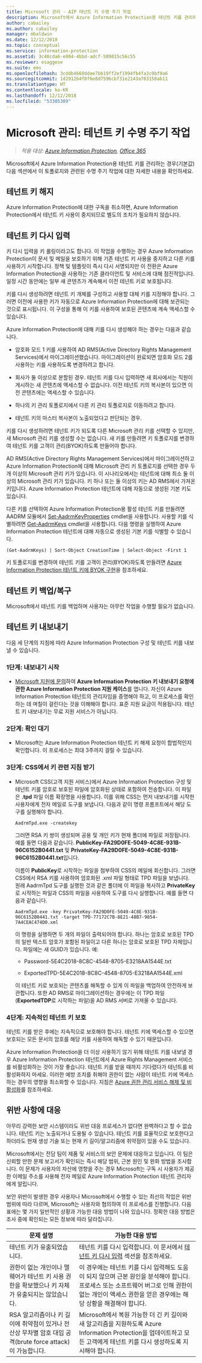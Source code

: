 ```yaml
---
title: Microsoft 관리 - AIP 테넌트 키 수명 주기 작업
description: Microsoft에서 Azure Information Protection용 테넌트 키를 관리하는 경우(기본값)와 관련하여 수명 주기 작업에 대한 정보를 제공합니다.
author: cabailey
ms.author: cabailey
manager: mbaldwin
ms.date: 12/12/2018
ms.topic: conceptual
ms.service: information-protection
ms.assetid: 3c48cda6-e004-4bbd-adcf-589815c56c55
ms.reviewer: esaggese
ms.suite: ems
ms.openlocfilehash: 3cddb4660ddae7bb19ff2ef1994fb4fa3c0bf9a6
ms.sourcegitcommit: 1d2912b4f0f6e8d7596cbf31e2143a783158ab11
ms.translationtype: HT
ms.contentlocale: ko-KR
ms.lasthandoff: 12/12/2018
ms.locfileid: "53305389"
---
```

# <a name="microsoft-managed-tenant-key-life-cycle-operations"></a>Microsoft 관리: 테넌트 키 수명 주기 작업

>*적용 대상: [Azure Information Protection](https://azure.microsoft.com/pricing/details/information-protection), [Office 365](https://download.microsoft.com/download/E/C/F/ECF42E71-4EC0-48FF-AA00-577AC14D5B5C/Azure_Information_Protection_licensing_datasheet_EN-US.pdf)*

Microsoft에서 Azure Information Protection용 테넌트 키를 관리하는 경우(기본값) 다음 섹션에서 이 토폴로지와 관련된 수명 주기 작업에 대한 자세한 내용을 확인하세요.

## <a name="revoke-your-tenant-key"></a>테넌트 키 해지
Azure Information Protection에 대한 구독을 취소하면, Azure Information Protection에서 테넌트 키 사용이 중지되므로 별도의 조치가 필요하지 않습니다.

## <a name="rekey-your-tenant-key"></a>테넌트 키 다시 입력
키 다시 입력을 키 롤링이라고도 합니다. 이 작업을 수행하는 경우 Azure Information Protection이 문서 및 메일을 보호하기 위해 기존 테넌트 키 사용을 중지하고 다른 키를 사용하기 시작합니다. 정책 및 템플릿이 즉시 다시 서명되지만 이 전환은 Azure Information Protection을 사용하는 기존 클라이언트 및 서비스에 대해 점진적입니다. 일정 시간 동안에는 일부 새 콘텐츠가 계속해서 이전 테넌트 키로 보호됩니다.

키를 다시 생성하려면 테넌트 키 개체를 구성하고 사용할 대체 키를 지정해야 합니다. 그러면 이전에 사용한 키가 자동으로 Azure Information Protection에 대해 보관되는 것으로 표시됩니다. 이 구성을 통해 이 키를 사용하여 보호된 콘텐츠에 계속 액세스할 수 있습니다.

Azure Information Protection에 대해 키를 다시 생성해야 하는 경우는 다음과 같습니다.

- 암호화 모드 1 키를 사용하여 AD RMS(Active Directory Rights Management Services)에서 마이그레이션했습니다. 마이그레이션이 완료되면 암호화 모드 2를 사용하는 키를 사용하도록 변경하려고 합니다.

- 회사가 둘 이상으로 분할된 경우. 테넌트 키를 다시 입력하면 새 회사에서는 직원이 게시하는 새 콘텐츠에 액세스할 수 없습니다. 이전 테넌트 키의 복사본이 있으면 이전 콘텐츠에는 액세스할 수 있습니다.

- 하나의 키 관리 토폴로지에서 다른 키 관리 토폴로지로 이동하려고 합니다.

- 테넌트 키의 마스터 복사본이 노출되었다고 판단되는 경우.

키를 다시 생성하려면 테넌트 키가 되도록 다른 Microsoft 관리 키를 선택할 수 있지만, 새 Microsoft 관리 키를 생성할 수는 없습니다. 새 키를 만들려면 키 토폴로지를 변경하여 테넌트 키를 고객이 관리(BYOK)하도록 만들어야 합니다.

AD RMS(Active Directory Rights Management Services)에서 마이그레이션하고 Azure Information Protection에 대해 Microsoft 관리 키 토폴로지를 선택한 경우 두 개 이상의 Microsoft 관리 키가 있습니다. 이 시나리오에서는 테넌트에 대해 최소 둘 이상의 Microsoft 관리 키가 있습니다. 키 하나 또는 둘 이상의 키는 AD RMS에서 가져온 키입니다. Azure Information Protection 테넌트에 대해 자동으로 생성된 기본 키도 있습니다.

다른 키를 선택하여 Azure Information Protection용 활성 테넌트 키를 만들려면 AADRM 모듈에서 [Set-AadrmKeyProperties](/powershell/module/aadrm/set-aadrmkeyproperties) cmdlet을 사용합니다. 사용할 키를 식별하려면 [Get-AadrmKeys](/powershell/module/aadrm/get-aadrmkeys) cmdlet을 사용합니다. 다음 명령을 실행하여 Azure Information Protection 테넌트에 대해 자동으로 생성된 기본 키를 식별할 수 있습니다.

    (Get-AadrmKeys) | Sort-Object CreationTime | Select-Object -First 1

키 토폴로지를 변경하여 테넌트 키를 고객이 관리(BYOK)하도록 만들려면 [Azure Information Protection 테넌트 키에 BYOK 구현](plan-implement-tenant-key.md#implementing-byok-for-your-azure-information-protection-tenant-key)을 참조하세요.

## <a name="backup-and-recover-your-tenant-key"></a>테넌트 키 백업/복구
Microsoft에서 테넌트 키를 백업하며 사용자는 아무런 작업을 수행할 필요가 없습니다.

## <a name="export-your-tenant-key"></a>테넌트 키 내보내기
다음 세 단계의 지침에 따라 Azure Information Protection 구성 및 테넌트 키를 내보낼 수 있습니다.

### <a name="step-1-initiate-export"></a>1단계: 내보내기 시작

- [Microsoft 지원에 문의](information-support.md#to-contact-microsoft-support)하여 **Azure Information Protection 키 내보내기 요청에 관한 Azure Information Protection 지원 케이스**를 엽니다. 자신이 Azure Information Protection 테넌트의 관리자임을 증명해야 하고, 이 프로세스를 확인하는 데 며칠이 걸린다는 것을 이해해야 합니다. 표준 지원 요금이 적용됩니다. 테넌트 키 내보내기는 무료 지원 서비스가 아닙니다.

### <a name="step-2-wait-for-verification"></a>2단계: 확인 대기

- Microsoft는 Azure Information Protection 테넌트 키 해제 요청이 합법적인지 확인합니다. 이 프로세스는 최대 3주까지 걸릴 수 있습니다.

### <a name="step-3-receive-key-instructions-from-css"></a>3단계: CSS에서 키 관련 지침 받기

- Microsoft CSS(고객 지원 서비스)에서 Azure Information Protection 구성 및 테넌트 키를 암호로 보호된 파일에 암호화된 상태로 포함하여 전송합니다. 이 파일은 **.tpd** 파일 이름 확장명을 사용합니다. 이를 위해 CSS는 먼저 내보내기를 시작한 사용자에게 전자 메일로 도구를 보냅니다. 다음과 같이 명령 프롬프트에서 해당 도구를 실행해야 합니다.

    ```
    AadrmTpd.exe -createkey
    ```
    그러면 RSA 키 쌍이 생성되며 공용 및 개인 키가 현재 폴더에 파일로 저장됩니다. 예를 들면 다음과 같습니다. **PublicKey-FA29D0FE-5049-4C8E-931B-96C6152B0441.txt** 및 **PrivateKey-FA29D0FE-5049-4C8E-931B-96C6152B0441.txt**입니다.

    이름이 **PublicKey**로 시작하는 파일을 첨부하여 CSS의 메일에 회신합니다. 그러면 CSS에서 RSA 키를 사용하여 암호화된 .xml 파일 형태로 TPD 파일을 보냅니다. 원래 AadrmTpd 도구를 실행한 것과 같은 폴더에 이 파일을 복사하고 **PrivateKey**로 시작하는 파일과 CSS의 파일을 사용하여 도구를 다시 실행합니다. 예를 들면 다음과 같습니다.

    ```
    AadrmTpd.exe -key PrivateKey-FA29D0FE-5049-4C8E-931B-96C6152B0441.txt -target TPD-77172C7B-8E21-48B7-9854-7A4CEAC474D0.xml
    ```
    이 명령을 실행하면 두 개의 파일이 출력되어야 합니다. 하나는 암호로 보호된 TPD의 일반 텍스트 암호가 포함된 파일이고 다른 하나는 암호로 보호된 TPD 자체입니다. 파일에는 새 GUID가 있습니다. 예:
     
    - Password-5E4C2018-8C8C-4548-8705-E3218AA1544E.txt

    - ExportedTPD-5E4C2018-8C8C-4548-8705-E3218AA1544E.xml

    이 테넌트 키로 보호되는 콘텐츠를 해독할 수 있게 이 파일을 백업하여 안전하게 보관합니다. 또한 AD RMS로 마이그레이션하는 경우에는 이 TPD 파일(**ExportedTDP**로 시작하는 파일)을 AD RMS 서버로 가져올 수 있습니다.

### <a name="step-4-ongoing-protect-your-tenant-key"></a>4단계: 지속적인 테넌트 키 보호

테넌트 키를 받은 후에는 지속적으로 보호해야 합니다. 테넌트 키에 액세스할 수 있으면 보호되는 모든 문서의 암호를 해당 키를 사용하여 해독할 수 있기 때문입니다.

Azure Information Protection을 더 이상 사용하기 않기 위해 테넌트 키를 내보낼 경우 Azure Information Protection 테넌트에서 Azure Rights Management 서비스를 비활성화하는 것이 가장 좋습니다. 테넌트 키를 받을 때까지 기다렸다가 테넌트를 비활성화하지 마세요. 이러한 예방 조치를 취해야 권한이 없는 사람이 테넌트 키에 액세스하는 경우의 영향을 최소화할 수 있습니다. 지침은 [Azure 권한 관리 서비스 해제 및 비활성화](decommission-deactivate.md)를 참조하세요.

## <a name="respond-to-a-breach"></a>위반 사항에 대응
아무리 강력한 보안 시스템이라도 위반 대응 프로세스가 없다면 완벽하다고 할 수 없습니다. 테넌트 키는 노출되거나 도용될 수 있습니다. 테넌트 키를 효율적으로 보호한다고 하더라도 현재 생성 기술 또는 현재 키 길이/알고리즘에 취약점이 있을 수도 있습니다.

Microsoft에서는 전담 팀이 제품 및 서비스의 보안 문제에 대응하고 있습니다. 이 팀은 신뢰할 만한 문제 보고서가 확인되는 즉시 해당 범위, 근본 원인 및 완화 방법을 조사합니다. 이 문제가 사용자의 자산에 영향을 주는 경우 Microsoft는 구독 시 사용자가 제공한 이메일 주소를 사용해 전자 메일로 Azure Information Protection 테넌트 관리자에게 알립니다.

보안 위반이 발생한 경우 사용자나 Microsoft에서 수행할 수 있는 최선의 작업은 위반 범위에 따라 다르며, Microsoft는 사용자와 협의하여 이 프로세스를 진행합니다. 다음 표에는 몇 가지 일반적인 상황과 가능한 대응 방법이 나와 있습니다. 정확한 대응 방법은 조사 중에 확인되는 모든 정보에 따라 달라집니다.

|문제 설명|가능한 대응 방법|
|------------------------|-------------------|
|테넌트 키가 유출되었습니다.|테넌트 키를 다시 입력합니다. 이 문서에서 [테넌트 키 다시 입력](#rekey-your-tenant-key) 섹션을 참조하세요.|
|권한이 없는 개인이나 맬웨어가 테넌트 키 사용 권한을 확보했으나 키 자체가 유출되지는 않았습니다.|이 경우에는 테넌트 키를 다시 입력해도 도움이 되지 않으며 근본 원인을 분석해야 합니다. 프로세스 또는 소프트웨어 버그로 인해 권한이 없는 개인이 액세스 권한을 얻은 경우에는 해당 상황을 해결해야 합니다.|
|RSA 알고리즘이나 키 길이에 취약점이 있거나 전산상 무차별 암호 대입 공격(brute force attack)이 가능합니다.|Microsoft에서 복원 가능한 더 긴 키 길이와 새 알고리즘을 지원하도록 Azure Information Protection을 업데이트하고 모든 고객에게 테넌트 키를 다시 생성하도록 지시해야 합니다.|


